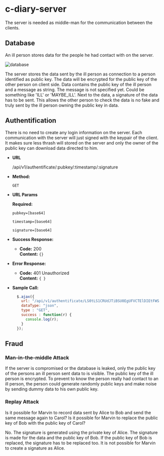 # c-diary-server

The server is needed as middle-man for the communication between the clients.

## Database

An ill person stores data for the people he had contact with on the server.

![database](http://www.plantuml.com/plantuml/proxy?src=https://raw.github.com/c-diary/c-diary-server/master/diagrams/database.puml)

The server stores the data sent by the ill person as connection to a person identified as public key.
The data will be encrypted for the public key of the other person on client side.
Data contains the public key of the ill person and a message as string.
The message is not specified yet.
Could be something like 'ILL' or 'MAYBE_ILL'.
Next to the data, a signature of the data has to be sent.
This allows the other person to check the data is no fake and truly sent by the ill person owning the public key in data.


## Authentification

There is no need to create any login information on the server.
Each communication with the server will just signed with the
keypair of the client.
It makes sure less thrash will stored on the server and
only the owner of the public key can download data directed to him.

* **URL**

  /api/v1/authentificate/:pubkey/:timestamp/:signature

* **Method:**

  `GET`
  
*  **URL Params**

   **Required:**
 
   `pubkey=[base64]`

   `timestamp=[base64]`

   `signature=[base64]`

* **Success Response:**

  * **Code:** 200 <br />
    **Content:** `{}`
 
* **Error Response:**

  * **Code:** 401 Unauthorized <br />
    **Content:** `{ }`

* **Sample Call:**

  ```javascript
    $.ajax({
      url: "/api/v1/authentificate/LS0tLS1CRUdJTiBSU0EgUFVCTElDIEtFWS0tLS0tCk1JR0pBb0dCQUpIdzJ2WkRGS25wckptQzdsZDFMWENxZVNaaVhuSWhXanBpNVBOU2FRWTFPR2ErTUtFYlNmaFkKWlJmTFRoemcrUm1CN2N4WHA1TkcyWXNJZzg5YzNYWGkyQ3VxMDN1TkEwb0NBcHNxRThtUTkzakZTTDB1M2NRZwozZFNnZTByMmhSY3pWbHAySlIySG9hNGVUQnk1dEZWWDN2T2w1Uy9xM0FPZmxUVEJjdFdIQWdNQkFBRT0KLS0tLS1FTkQgUlNBIFBVQkxJQyBLRVktLS0tLQ%3D%3D/MTU4NjA5NTU5MjcwMg%3D%3D/SGF5WTg1eDc3ZTBnK1MvYXN5aERPVnBpcnJyYzJPY3EvSEdpNDJFTmhwS0JBZmMxeURxWWRYcXBjd2hidFRMRnF4OEl6dDh6RHNKTUZ6Y3ZTSDhRdTQzRkM3ZFRHaWt0VGRQMUxTTWNtM2t0R3dnVUxBZFZsd2dUeEpPZU12T1lZQUxRT2pTRXo5VFpJRlUvRFcvbXpsQVdyc3o2dVUvM1ZuS1RaUG1iaGo4PQ%3D%3D",
      dataType: "json",
      type : "GET",
      success : function(r) {
        console.log(r);
      }
    });
  ```

## Fraud

### Man-in-the-middle Attack

If the server is compromised or the database is leaked, only the public key of
the persons an ill person sent data to is visible.
The public key of the ill person is encrypted.
To prevent to know the person really had contact to an ill person,
the person could generate randomly public keys and make noise by sending
dummy data to his own public key.

### Replay Attack

Is it possible for Marvin to record data sent by Alice to Bob and send the same message again to Carol?
Is it possible for Marvin to replace the public key of Bob with the public key of Carol?

No. The signature is generated using the private key of Alice. The signature is made for
the data and the public key of Bob. If the public key of Bob is replaced, the signature
has to be replaced too. It is not possible for Marvin to create a signature as Alice.
